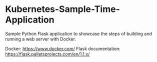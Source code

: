 # Kubernetes-Sample-Time-Application

Sample Python Flask application to showcase the steps of building and running a web server with Docker.

Docker: https://www.docker.com/ Flask documentation: https://flask.palletsprojects.com/en/1.1.x/
